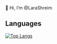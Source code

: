 👋 Hi, I’m @LaraShreim
## Languages 
[![Top Langs](https://github-readme-stats.vercel.app/api/top-langs/?username=LaraShreim&layout=compact&theme=dark&hide_border=true)](https://github.com/anuraghazra/github-readme-stats)



